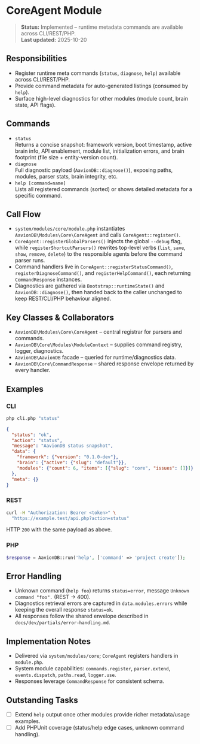 # CoreAgent Module

> **Status:** Implemented – runtime metadata commands are available across CLI/REST/PHP.  
> **Last updated:** 2025-10-20

## Responsibilities
- Register runtime meta commands (`status`, `diagnose`, `help`) available across CLI/REST/PHP.
- Provide command metadata for auto-generated listings (consumed by `help`).
- Surface high-level diagnostics for other modules (module count, brain state, API flags).

## Commands
- `status`  
  Returns a concise snapshot: framework version, boot timestamp, active brain info, API enablement, module list, initialization errors, and brain footprint (file size + entity-version count).
- `diagnose`  
  Full diagnostic payload (`AavionDB::diagnose()`), exposing paths, modules, parser stats, brain integrity, etc.
- `help [command=name]`  
  Lists all registered commands (sorted) or shows detailed metadata for a specific command.

## Call Flow
- `system/modules/core/module.php` instantiates `AavionDB\Modules\Core\CoreAgent` and calls `CoreAgent::register()`.  
- `CoreAgent::registerGlobalParsers()` injects the global `--debug` flag, while `registerShortcutParsers()` rewrites top-level verbs (`list`, `save`, `show`, `remove`, `delete`) to the responsible agents before the command parser runs.  
- Command handlers live in `CoreAgent::registerStatusCommand()`, `registerDiagnoseCommand()`, and `registerHelpCommand()`, each returning `CommandResponse` instances.  
- Diagnostics are gathered via `Bootstrap::runtimeState()` and `AavionDB::diagnose()`, then handed back to the caller unchanged to keep REST/CLI/PHP behaviour aligned.

## Key Classes & Collaborators
- `AavionDB\Modules\Core\CoreAgent` – central registrar for parsers and commands.  
- `AavionDB\Core\Modules\ModuleContext` – supplies command registry, logger, diagnostics.  
- `AavionDB\AavionDB` facade – queried for runtime/diagnostics data.  
- `AavionDB\Core\CommandResponse` – shared response envelope returned by every handler.

## Examples

### CLI
```bash
php cli.php "status"
```
```json
{
  "status": "ok",
  "action": "status",
  "message": "AavionDB status snapshot",
  "data": {
    "framework": {"version": "0.1.0-dev"},
    "brain": {"active": {"slug": "default"}},
    "modules": {"count": 6, "items": [{"slug": "core", "issues": []}]}
  },
  "meta": {}
}
```

### REST
```bash
curl -H "Authorization: Bearer <token>" \
  "https://example.test/api.php?action=status"
```
HTTP `200` with the same payload as above.

### PHP
```php
$response = AavionDB::run('help', ['command' => 'project create']);
```

## Error Handling
- Unknown command (`help foo`) returns `status=error`, message `Unknown command "foo".` (REST → 400).
- Diagnostics retrieval errors are captured in `data.modules.errors` while keeping the overall response `status=ok`.
- All responses follow the shared envelope described in `docs/dev/partials/error-handling.md`.

## Implementation Notes
- Delivered via `system/modules/core`; `CoreAgent` registers handlers in `module.php`.
- System module capabilities: `commands.register`, `parser.extend`, `events.dispatch`, `paths.read`, `logger.use`.
- Responses leverage `CommandResponse` for consistent schema.

## Outstanding Tasks
- [ ] Extend `help` output once other modules provide richer metadata/usage examples.
- [ ] Add PHPUnit coverage (status/help edge cases, unknown command handling).
